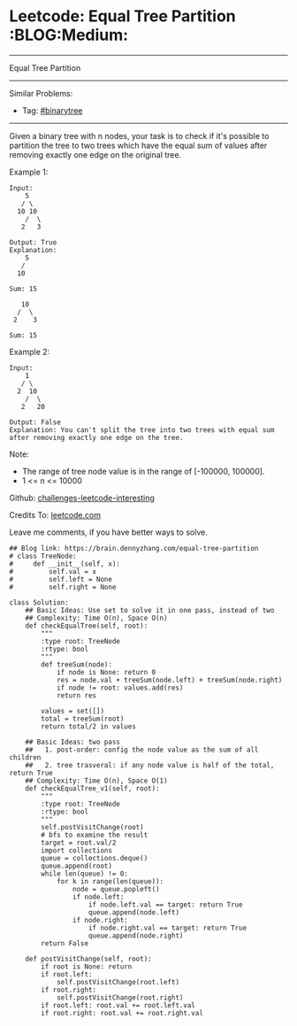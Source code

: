 # Leetcode: Equal Tree Partition     :BLOG:Medium:


---

Equal Tree Partition  

---

Similar Problems:  
-   Tag: [#binarytree](https://brain.dennyzhang.com/tag/binarytree)

---

Given a binary tree with n nodes, your task is to check if it's possible to partition the tree to two trees which have the equal sum of values after removing exactly one edge on the original tree.  

Example 1:  

    Input:     
        5
       / \
      10 10
        /  \
       2   3
    
    Output: True
    Explanation: 
        5
       / 
      10
          
    Sum: 15
    
       10
      /  \
     2    3
    
    Sum: 15

Example 2:  

    Input:     
        1
       / \
      2  10
        /  \
       2   20
    
    Output: False
    Explanation: You can't split the tree into two trees with equal sum after removing exactly one edge on the tree.

Note:  
-   The range of tree node value is in the range of [-100000, 100000].
-   1 <= n <= 10000

Github: [challenges-leetcode-interesting](https://github.com/DennyZhang/challenges-leetcode-interesting/tree/master/equal-tree-partition)  

Credits To: [leetcode.com](https://leetcode.com/problems/equal-tree-partition/description/)  

Leave me comments, if you have better ways to solve.  

    ## Blog link: https://brain.dennyzhang.com/equal-tree-partition
    # class TreeNode:
    #     def __init__(self, x):
    #         self.val = x
    #         self.left = None
    #         self.right = None
    
    class Solution:
        ## Basic Ideas: Use set to solve it in one pass, instead of two
        ## Complexity: Time O(n), Space O(n)
        def checkEqualTree(self, root):
            """
            :type root: TreeNode
            :rtype: bool
            """
            def treeSum(node):
                if node is None: return 0
                res = node.val + treeSum(node.left) + treeSum(node.right)
                if node != root: values.add(res)
                return res
    
            values = set([])
            total = treeSum(root)
            return total/2 in values
    
        ## Basic Ideas: two pass
        ##   1. post-order: config the node value as the sum of all children
        ##   2. tree trasveral: if any node value is half of the total, return True
        ## Complexity: Time O(n), Space O(1)
        def checkEqualTree_v1(self, root):
            """
            :type root: TreeNode
            :rtype: bool
            """
            self.postVisitChange(root)
            # bfs to examine the result
            target = root.val/2
            import collections
            queue = collections.deque()
            queue.append(root)
            while len(queue) != 0:
                for k in range(len(queue)):
                    node = queue.popleft()
                    if node.left:
                        if node.left.val == target: return True
                        queue.append(node.left)
                    if node.right:
                        if node.right.val == target: return True
                        queue.append(node.right)
            return False
    
        def postVisitChange(self, root):
            if root is None: return
            if root.left:
                self.postVisitChange(root.left)
            if root.right:
                self.postVisitChange(root.right)
            if root.left: root.val += root.left.val
            if root.right: root.val += root.right.val